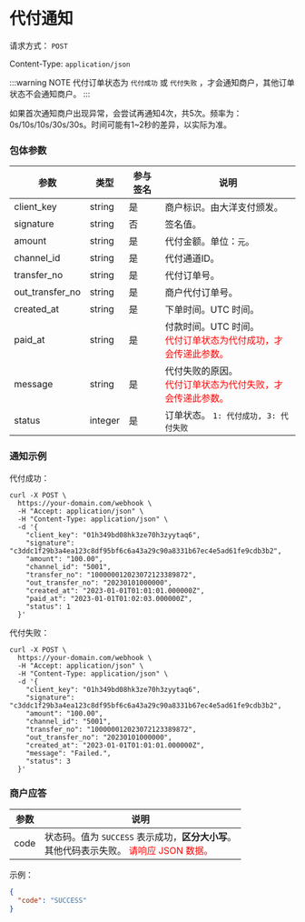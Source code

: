 # 代付通知

请求方式： `POST`

Content-Type: `application/json`

:::warning NOTE
代付订单状态为 `代付成功` 或 `代付失败` ，才会通知商户，其他订单状态不会通知商户。
:::

如果首次通知商户出现异常，会尝试再通知4次，共5次。频率为：0s/10s/10s/30s/30s。时间可能有1~2秒的差异，以实际为准。

### 包体参数 <Badge type="tip" text="Body" vertical="top" />

| 参数            | 类型    | 参与签名 | 说明                                                                                             |
| --------------- | ------- | -------- | ------------------------------------------------------------------------------------------------ |
| client_key      | string  | 是       | 商户标识。由大洋支付颁发。                                                                       |
| signature       | string  | 否       | 签名值。                                                                                         |
| amount          | string  | 是       | 代付金额。单位：`元`。                                                                           |
| channel_id      | string  | 是       | 代付通道ID。                                                                                     |
| transfer_no     | string  | 是       | 代付订单号。                                                                                     |
| out_transfer_no | string  | 是       | 商户代付订单号。                                                                                 |
| created_at      | string  | 是       | 下单时间。UTC 时间。                                                                             |
| paid_at         | string  | 是       | 付款时间。UTC 时间。<br><span style="color: red">代付订单状态为代付成功，才会传递此参数。</span> |
| message         | string  | 是       | 代付失败的原因。<br><span style="color: red">代付订单状态为代付失败，才会传递此参数。</span>     |
| status          | integer | 是       | 订单状态。 `1: 代付成功, 3: 代付失败`                                                            |

### 通知示例

代付成功：

```shell{11,14}
curl -X POST \
  https://your-domain.com/webhook \
  -H "Accept: application/json" \
  -H "Content-Type: application/json" \
  -d '{
    "client_key": "01h349bd08hk3ze70h3zyytaq6",
    "signature": "c3ddc1f29b3a4ea123c8df95bf6c6a43a29c90a8331b67ec4e5ad61fe9cdb3b2",
    "amount": "100.00",
    "channel_id": "5001",
    "transfer_no": "100000012023072123389872",
    "out_transfer_no": "20230101000000",
    "created_at": "2023-01-01T01:01:01.000000Z",
    "paid_at": "2023-01-01T01:02:03.000000Z",
    "status": 1
  }'
```

代付失败：

```shell{11,13,14}
curl -X POST \
  https://your-domain.com/webhook \
  -H "Accept: application/json" \
  -H "Content-Type: application/json" \
  -d '{
    "client_key": "01h349bd08hk3ze70h3zyytaq6",
    "signature": "c3ddc1f29b3a4ea123c8df95bf6c6a43a29c90a8331b67ec4e5ad61fe9cdb3b2",
    "amount": "100.00",
    "channel_id": "5001",
    "transfer_no": "100000012023072123389872",
    "out_transfer_no": "20230101000000",
    "created_at": "2023-01-01T01:01:01.000000Z",
    "message": "Failed.",
    "status": 3
  }'
```

### 商户应答

| 参数 | 说明                                                                                                                       |
| ---- | -------------------------------------------------------------------------------------------------------------------------- |
| code | 状态码。值为 `SUCCESS` 表示成功，**区分大小写**。<br>其他代码表示失败。 <span style="color: red">请响应 JSON 数据。</span> |

示例：

```json
{
  "code": "SUCCESS"
}
```
